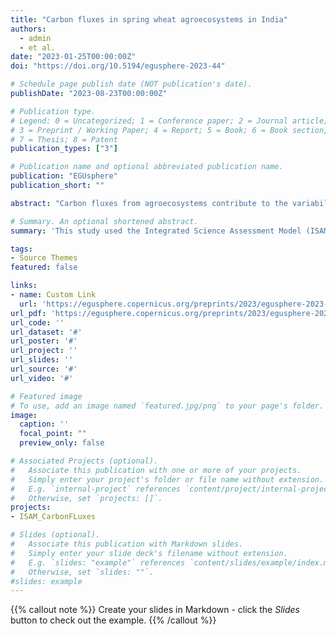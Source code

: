 ```yaml
---
title: "Carbon fluxes in spring wheat agroecosystems in India"
authors:
  - admin
  - et al.
date: "2023-01-25T00:00:00Z"
doi: "https://doi.org/10.5194/egusphere-2023-44"

# Schedule page publish date (NOT publication's date).
publishDate: "2023-08-23T00:00:00Z"

# Publication type.
# Legend: 0 = Uncategorized; 1 = Conference paper; 2 = Journal article;
# 3 = Preprint / Working Paper; 4 = Report; 5 = Book; 6 = Book section;
# 7 = Thesis; 8 = Patent
publication_types: ["3"]

# Publication name and optional abbreviated publication name.
publication: "EGUsphere"
publication_short: ""

abstract: "Carbon fluxes from agroecosystems contribute to the variability of the carbon cycle and atmospheric [CO2]. This study used the Integrated Science Assessment Model (ISAM) to investigate carbon fluxes and their variability in Indian spring wheat agroecosystems. First, ISAM was run in site-scale mode to validate GPP, TER, and NEP over an experimental spring wheat site in north India. When compared to flux-tower observations, the spring wheat module in ISAM outperformed the generic crop model. Following that, regional-scale runs were performed to simulate carbon fluxes across the country from 1980 to 2016. The results revealed that fluxes vary significantly across regions, owing primarily to differences in planting dates. Fluxes peak earlier in the country's eastern and central regions, where crops are planted earlier. During the study period, all fluxes showed statistically significant increasing trends (p.01). GPP, NPP, Autotrophic Respiration (Ra), and Heterotrophic Respiration (Rh) increased at 1.272, 0.945, 0.579, 0.328, and 0.366 TgC/yr2, respectively. Numerical experiments were conducted to investigate how natural forcings such as changing temperature and [CO2] levels and agricultural management practices such as nitrogen fertilization and water availability could contribute to the rising trends. The experiments revealed that increasing [CO2], nitrogen fertilization, and irrigation water contributed to increased carbon fluxes, with nitrogen fertilization having the most significant effect."

# Summary. An optional shortened abstract.
summary: 'This study used the Integrated Science Assessment Model (ISAM) to investigate carbon fluxes and their variability in Indian spring wheat agroecosystems. The results revealed that fluxes vary significantly across regions, owing primarily to differences in planting dates. Fluxes peak earlier in the country's eastern and central regions, where crops are planted earlier. During the study period, all fluxes showed statistically significant increasing trends (p.01). GPP, NPP, Autotrophic Respiration (Ra), and Heterotrophic Respiration (Rh) increased at 1.272, 0.945, 0.579, 0.328, and 0.366 TgC/yr2, respectively.'

tags:
- Source Themes
featured: false

links:
- name: Custom Link
  url: 'https://egusphere.copernicus.org/preprints/2023/egusphere-2023-44/'
url_pdf: 'https://egusphere.copernicus.org/preprints/2023/egusphere-2023-44/egusphere-2023-44.pdf'
url_code: ''
url_dataset: '#'
url_poster: '#'
url_project: ''
url_slides: ''
url_source: '#'
url_video: '#'

# Featured image
# To use, add an image named `featured.jpg/png` to your page's folder. 
image:
  caption: ''
  focal_point: ""
  preview_only: false

# Associated Projects (optional).
#   Associate this publication with one or more of your projects.
#   Simply enter your project's folder or file name without extension.
#   E.g. `internal-project` references `content/project/internal-project/index.md`.
#   Otherwise, set `projects: []`.
projects:
- ISAM_CarbonFLuxes

# Slides (optional).
#   Associate this publication with Markdown slides.
#   Simply enter your slide deck's filename without extension.
#   E.g. `slides: "example"` references `content/slides/example/index.md`.
#   Otherwise, set `slides: ""`.
#slides: example
---
```


{{% callout note %}}
Create your slides in Markdown - click the *Slides* button to check out the example.
{{% /callout %}}
